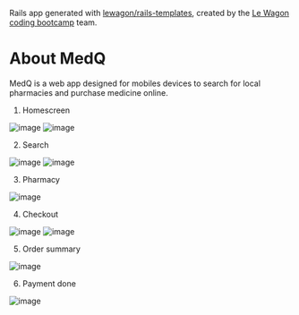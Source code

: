 Rails app generated with [lewagon/rails-templates](https://github.com/lewagon/rails-templates), created by the [Le Wagon coding bootcamp](https://www.lewagon.com) team.

# About MedQ

MedQ is a web app designed for mobiles devices to search for local pharmacies and purchase medicine online.

1. Homescreen


![image](https://user-images.githubusercontent.com/87809334/217652273-bb4952a7-c74f-4c77-b31c-d9fde36890c9.png)
![image](https://user-images.githubusercontent.com/87809334/217654072-f74e8ab7-c426-4d5f-8ccb-19f5708682e1.png)

2. Search


![image](https://user-images.githubusercontent.com/87809334/217656394-edaa9800-59a8-4c39-8672-8a5a1ede0713.png)
![image](https://user-images.githubusercontent.com/87809334/217656533-1f93a409-e949-4b8e-90f3-1375c40e1642.png)


3. Pharmacy

![image](https://user-images.githubusercontent.com/87809334/217656887-f7338476-9a06-4a90-a9bb-575df00d3192.png)

4. Checkout

![image](https://user-images.githubusercontent.com/87809334/217657454-a6833cb8-4782-4d24-b188-eb5fb218885b.png)
![image](https://user-images.githubusercontent.com/87809334/217657528-94162b62-ac33-43f6-a5ab-31b584f4da93.png)

5. Order summary

![image](https://user-images.githubusercontent.com/87809334/217657837-b84a8bec-c600-4550-836b-f0d999ea5cb9.png)


6. Payment done

![image](https://user-images.githubusercontent.com/87809334/217657967-2c0176bf-7099-4c68-8b8e-ff0d476e8909.png)
